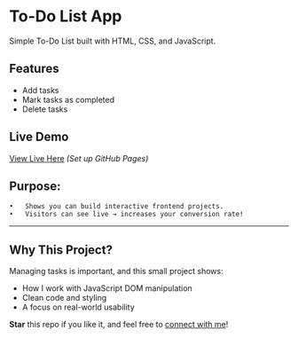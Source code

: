 # To-Do List App

Simple To-Do List built with HTML, CSS, and JavaScript.

## Features
- Add tasks
- Mark tasks as completed
- Delete tasks

## Live Demo
[View Live Here](https://jackblanket847.github.io/todo-app/) *(Set up GitHub Pages)*

## Purpose:
	•	Shows you can build interactive frontend projects.
	•	Visitors can see live → increases your conversion rate!
 ---

## Why This Project?
Managing tasks is important, and this small project shows:
- How I work with JavaScript DOM manipulation
- Clean code and styling
- A focus on real-world usability

**Star** this repo if you like it, and feel free to [connect with me](https://github.com/jackblanket847)!
